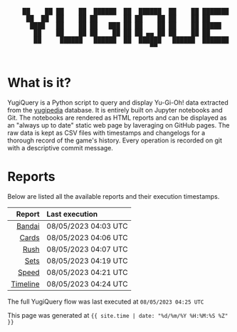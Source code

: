 <div align='center'>
    <pre>
    <br>
    ██    ██ ██    ██  ██████  ██  ██████  ██    ██ ███████ ██████  ██    ██ 
     ██  ██  ██    ██ ██       ██ ██    ██ ██    ██ ██      ██   ██  ██  ██  
      ████   ██    ██ ██   ███ ██ ██    ██ ██    ██ █████   ██████    ████   
       ██    ██    ██ ██    ██ ██ ██ ▄▄ ██ ██    ██ ██      ██   ██    ██    
       ██     ██████   ██████  ██  ██████   ██████  ███████ ██   ██    ██    
                                      ▀▀                                     
    </pre>
</div>

# What is it?

YugiQuery is a Python script to query and display Yu-Gi-Oh! data extracted from the [yugipedia](http://yugipedia.com) database. It is entirely built on Jupyter notebooks and Git. The notebooks are rendered as HTML reports and can be displayed as an "always up to date" static web page by laveraging on GitHub pages. The raw data is kept as CSV files with timestamps and changelogs for a thorough record of the game's history. Every operation is recorded on git with a descriptive commit message. 

# Reports

Below are listed all the available reports and their execution timestamps. 

|                    Report | Last execution       |
| -------------------------:|:-------------------- |
| [Bandai](Bandai.html) | 08/05/2023 04:03 UTC |
| [Cards](Cards.html) | 08/05/2023 04:06 UTC |
| [Rush](Rush.html) | 08/05/2023 04:07 UTC |
| [Sets](Sets.html) | 08/05/2023 04:19 UTC |
| [Speed](Speed.html) | 08/05/2023 04:21 UTC |
| [Timeline](Timeline.html) | 08/05/2023 04:24 UTC |


The full YugiQuery flow was last executed at `08/05/2023 04:25 UTC`

This page was generated at `{{ site.time | date: "%d/%m/%Y %H:%M:%S %Z" }}`
